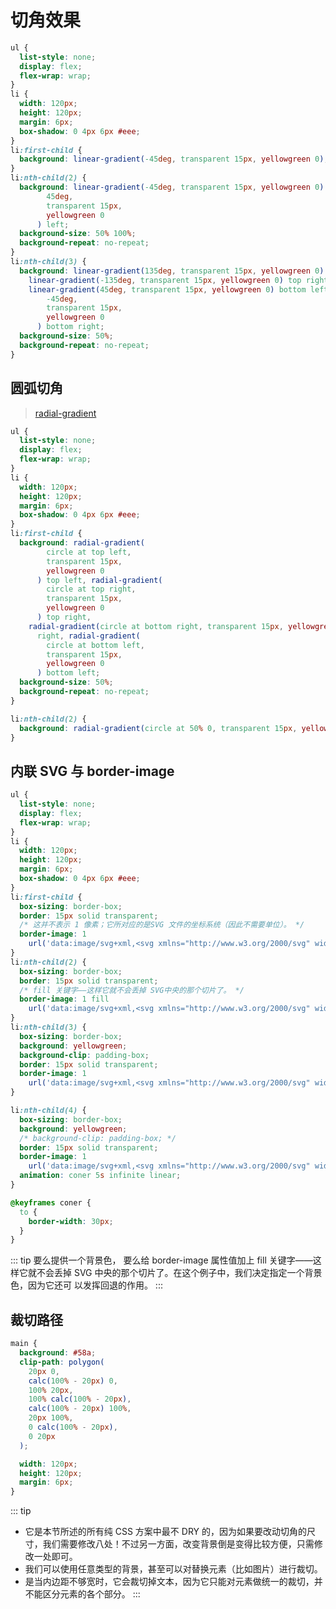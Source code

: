 # 切角效果

```css
ul {
  list-style: none;
  display: flex;
  flex-wrap: wrap;
}
li {
  width: 120px;
  height: 120px;
  margin: 6px;
  box-shadow: 0 4px 6px #eee;
}
li:first-child {
  background: linear-gradient(-45deg, transparent 15px, yellowgreen 0);
}
li:nth-child(2) {
  background: linear-gradient(-45deg, transparent 15px, yellowgreen 0) right, linear-gradient(
        45deg,
        transparent 15px,
        yellowgreen 0
      ) left;
  background-size: 50% 100%;
  background-repeat: no-repeat;
}
li:nth-child(3) {
  background: linear-gradient(135deg, transparent 15px, yellowgreen 0) top left,
    linear-gradient(-135deg, transparent 15px, yellowgreen 0) top right,
    linear-gradient(45deg, transparent 15px, yellowgreen 0) bottom left, linear-gradient(
        -45deg,
        transparent 15px,
        yellowgreen 0
      ) bottom right;
  background-size: 50%;
  background-repeat: no-repeat;
}
```

<DemoBlock  demo='css-shape-bevel-corners-gradients' />

## 圆弧切角

> [radial-gradient](https://developer.mozilla.org/zh-CN/docs/Web/CSS/radial-gradient)

```css
ul {
  list-style: none;
  display: flex;
  flex-wrap: wrap;
}
li {
  width: 120px;
  height: 120px;
  margin: 6px;
  box-shadow: 0 4px 6px #eee;
}
li:first-child {
  background: radial-gradient(
        circle at top left,
        transparent 15px,
        yellowgreen 0
      ) top left, radial-gradient(
        circle at top right,
        transparent 15px,
        yellowgreen 0
      ) top right,
    radial-gradient(circle at bottom right, transparent 15px, yellowgreen 0) bottom
      right, radial-gradient(
        circle at bottom left,
        transparent 15px,
        yellowgreen 0
      ) bottom left;
  background-size: 50%;
  background-repeat: no-repeat;
}

li:nth-child(2) {
  background: radial-gradient(circle at 50% 0, transparent 15px, yellowgreen 0);
}
```

<DemoBlock  demo='css-shape-scoop-corners' />

## 内联 SVG 与 border-image

```css
ul {
  list-style: none;
  display: flex;
  flex-wrap: wrap;
}
li {
  width: 120px;
  height: 120px;
  margin: 6px;
  box-shadow: 0 4px 6px #eee;
}
li:first-child {
  box-sizing: border-box;
  border: 15px solid transparent;
  /* 这并不表示 1 像素；它所对应的是SVG 文件的坐标系统（因此不需要单位）。 */
  border-image: 1
    url('data:image/svg+xml,<svg xmlns="http://www.w3.org/2000/svg" width="3" height="3" fill="%2358a"><polygon points="0,1 1,0 2,0 3,1 3,2 2,3 1,3 0,2"/></svg>');
}
li:nth-child(2) {
  box-sizing: border-box;
  border: 15px solid transparent;
  /* fill 关键字——这样它就不会丢掉 SVG中央的那个切片了。 */
  border-image: 1 fill
    url('data:image/svg+xml,<svg xmlns="http://www.w3.org/2000/svg" width="3" height="3" fill="%2358a"><polygon points="0,1 1,0 2,0 3,1 3,2 2,3 1,3 0,2"/></svg>');
}
li:nth-child(3) {
  box-sizing: border-box;
  background: yellowgreen;
  background-clip: padding-box;
  border: 15px solid transparent;
  border-image: 1
    url('data:image/svg+xml,<svg xmlns="http://www.w3.org/2000/svg" width="3" height="3" fill="%2358a"><polygon points="0,1 1,0 2,0 3,1 3,2 2,3 1,3 0,2"/></svg>');
}

li:nth-child(4) {
  box-sizing: border-box;
  background: yellowgreen;
  /* background-clip: padding-box; */
  border: 15px solid transparent;
  border-image: 1
    url('data:image/svg+xml,<svg xmlns="http://www.w3.org/2000/svg" width="3" height="3" fill="%2358a"><polygon points="0,1 1,0 2,0 3,1 3,2 2,3 1,3 0,2"/></svg>');
  animation: coner 5s infinite linear;
}

@keyframes coner {
  to {
    border-width: 30px;
  }
}
```

<DemoBlock  demo='css-shape-bevel-corners' />

::: tip
要么提供一个背景色，
要么给 border-image 属性值加上 fill 关键字——这样它就不会丢掉 SVG
中央的那个切片了。在这个例子中，我们决定指定一个背景色，因为它还可
以发挥回退的作用。
:::

## 裁切路径

```css
main {
  background: #58a;
  clip-path: polygon(
    20px 0,
    calc(100% - 20px) 0,
    100% 20px,
    100% calc(100% - 20px),
    calc(100% - 20px) 100%,
    20px 100%,
    0 calc(100% - 20px),
    0 20px
  );

  width: 120px;
  height: 120px;
  margin: 6px;
}
```

<DemoBlock  demo='css-shape-bevel-corners-clipped' />

::: tip

- 它是本节所述的所有纯 CSS 方案中最不 DRY 的，因为如果要改动切角的尺寸，我们需要修改八处！不过另一方面，改变背景倒是变得比较方便，只需修改一处即可。
- 我们可以使用任意类型的背景，甚至可以对替换元素（比如图片）进行裁切。
- 是当内边距不够宽时，它会裁切掉文本，因为它只能对元素做统一的裁切，并不能区分元素的各个部分。
  :::
